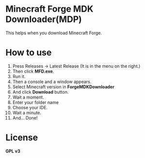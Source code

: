 # Minecraft Forge MDK Downloader(MDP)

This helps when you download Minecraft Forge.


# How to use

1. Press Releases -> Latest Release (It is in the menu on the right.)
2. Then click **MFD.exe**.
3. Run it.
4. Then a console and a window appears.
5. Select Minecraft version in **ForgeMDKDownloader** 
6. And click **Download** button.
7. Wait a moment.
8. Enter your folder name
9. Choose your IDE.
10. Wait a minute.
11. And... Done! 

# License
**GPL v3**

